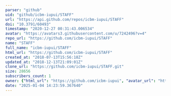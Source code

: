 ```yaml
---
parser: "github"
uid: "github/icbm-iupui/STAFF"
url: "https://api.github.com/repos/icbm-iupui/STAFF"
doi: "10.3791/60493"
timestamp: "2020-12-27 00:31:43.006534"
avatar: "https://avatars3.githubusercontent.com/u/7242496?v=4"
repo_url: "https://github.com/icbm-iupui/STAFF"
name: "STAFF"
full_name: "icbm-iupui/STAFF"
html_url: "https://github.com/icbm-iupui/STAFF"
created_at: "2018-07-13T15:56:18Z"
updated_at: "2018-12-13T21:09:01Z"
clone_url: "https://github.com/icbm-iupui/STAFF.git"
size: 28656
subscribers_count: 1
owner: {"html_url": "https://github.com/icbm-iupui", "avatar_url": "https://avatars3.githubusercontent.com/u/7242496?v=4", "login": "icbm-iupui", "type": "User"}
date: "2025-01-04 14:23:59.367640"
---
```

